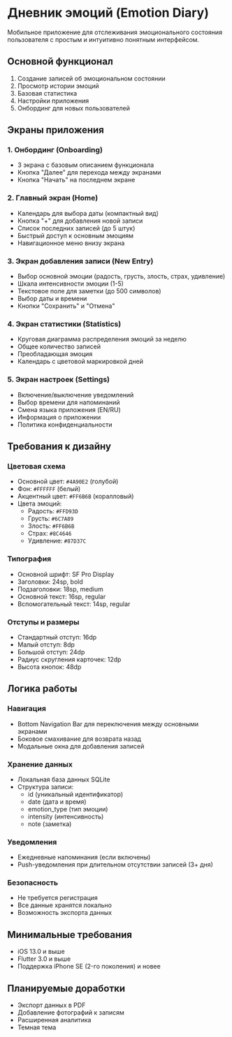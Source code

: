 # Дневник эмоций (Emotion Diary)

Мобильное приложение для отслеживания эмоционального состояния пользователя с простым и интуитивно понятным интерфейсом.

## Основной функционал

1. Создание записей об эмоциональном состоянии
2. Просмотр истории эмоций
3. Базовая статистика
4. Настройки приложения
5. Онбординг для новых пользователей

## Экраны приложения

### 1. Онбординг (Onboarding)
- 3 экрана с базовым описанием функционала
- Кнопка "Далее" для перехода между экранами
- Кнопка "Начать" на последнем экране

### 2. Главный экран (Home)
- Календарь для выбора даты (компактный вид)
- Кнопка "+" для добавления новой записи
- Список последних записей (до 5 штук)
- Быстрый доступ к основным эмоциям
- Навигационное меню внизу экрана

### 3. Экран добавления записи (New Entry)
- Выбор основной эмоции (радость, грусть, злость, страх, удивление)
- Шкала интенсивности эмоции (1-5)
- Текстовое поле для заметки (до 500 символов)
- Выбор даты и времени
- Кнопки "Сохранить" и "Отмена"

### 4. Экран статистики (Statistics)
- Круговая диаграмма распределения эмоций за неделю
- Общее количество записей
- Преобладающая эмоция
- Календарь с цветовой маркировкой дней

### 5. Экран настроек (Settings)
- Включение/выключение уведомлений
- Выбор времени для напоминаний
- Смена языка приложения (EN/RU)
- Информация о приложении
- Политика конфиденциальности

## Требования к дизайну

### Цветовая схема
- Основной цвет: `#4A90E2` (голубой)
- Фон: `#FFFFFF` (белый)
- Акцентный цвет: `#FF6B6B` (коралловый)
- Цвета эмоций:
  - Радость: `#FFD93D`
  - Грусть: `#6C7A89`
  - Злость: `#FF6B6B`
  - Страх: `#8C4646`
  - Удивление: `#87D37C`

### Типография
- Основной шрифт: SF Pro Display
- Заголовки: 24sp, bold
- Подзаголовки: 18sp, medium
- Основной текст: 16sp, regular
- Вспомогательный текст: 14sp, regular

### Отступы и размеры
- Стандартный отступ: 16dp
- Малый отступ: 8dp
- Большой отступ: 24dp
- Радиус скругления карточек: 12dp
- Высота кнопок: 48dp

## Логика работы

### Навигация
- Bottom Navigation Bar для переключения между основными экранами
- Боковое смахивание для возврата назад
- Модальные окна для добавления записей

### Хранение данных
- Локальная база данных SQLite
- Структура записи:
  - id (уникальный идентификатор)
  - date (дата и время)
  - emotion_type (тип эмоции)
  - intensity (интенсивность)
  - note (заметка)

### Уведомления
- Ежедневные напоминания (если включены)
- Push-уведомления при длительном отсутствии записей (3+ дня)

### Безопасность
- Не требуется регистрация
- Все данные хранятся локально
- Возможность экспорта данных

## Минимальные требования
- iOS 13.0 и выше
- Flutter 3.0 и выше
- Поддержка iPhone SE (2-го поколения) и новее

## Планируемые доработки
- Экспорт данных в PDF
- Добавление фотографий к записям
- Расширенная аналитика
- Темная тема